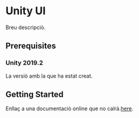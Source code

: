 # Unity UI
Breu descripciò.

## Prerequisites
### Unity 2019.2
La versiò amb la que ha estat creat.

## Getting Started
Enllaç a una documentaciò online que no calrà.[here](https://docs.unity3d.com/Manual/UISystem.html).
